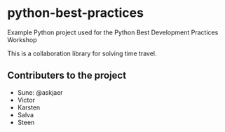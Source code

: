 # python-best-practices

Example Python project used for the Python Best Development Practices Workshop 

This is a collaboration library for solving time travel.

## Contributers to the project
 - Sune: @askjaer
 - Victor
 - Karsten
 - Salva
 - Steen

